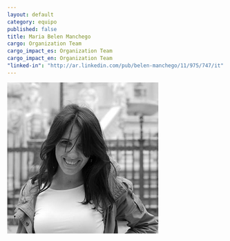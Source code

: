 ```yaml
---
layout: default
category: equipo
published: false
title: Maria Belen Manchego
cargo: Organization Team
cargo_impact_es: Organization Team
cargo_impact_en: Organization Team
"linked-in": "http://ar.linkedin.com/pub/belen-manchego/11/975/747/it"
---
```


![BELEN.png](/assets/BELEN.png)

